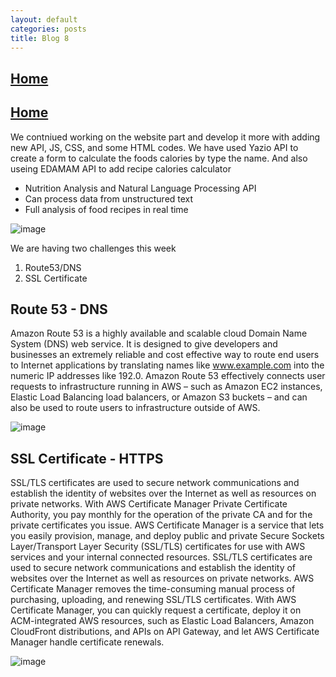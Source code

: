 ```yaml
---
layout: default
categories: posts
title: Blog 8
---
```


## [Home](https://sevak84.github.io/sb.github.io/)

## [Home](https://sevak84.github.io/sb.github.io/)

We contniued working on the website part and develop it more with adding new API, JS, CSS, and some HTML codes. We have used Yazio API to create a form to calculate the foods calories by type the name. 
And also useing EDAMAM API to add recipe calories calculator 
- Nutrition Analysis and Natural Language Processing API
- Can process data from unstructured text
- Full analysis of food recipes in real time

![image](https://user-images.githubusercontent.com/70185563/116648864-f2173c00-a932-11eb-8c33-959d3ae5cbcf.png)

We are having two challenges this week 
1. Route53/DNS
2. SSL Certificate 

## Route 53 - DNS 

Amazon Route 53 is a highly available and scalable cloud Domain Name System (DNS) web service. It is designed to give developers and businesses an extremely reliable and cost effective way to route end users to Internet applications by translating names like www.example.com into the numeric IP addresses like 192.0.
Amazon Route 53 effectively connects user requests to infrastructure running in AWS – such as Amazon EC2 instances, Elastic Load Balancing load balancers, or Amazon S3 buckets – and can also be used to route users to infrastructure outside of AWS.

![image](https://user-images.githubusercontent.com/70185563/116649483-322aee80-a934-11eb-81f4-d865a2a07a5f.png)


## SSL Certificate - HTTPS

SSL/TLS certificates are used to secure network communications and establish the identity of websites over the Internet as well as resources on private networks. With AWS Certificate Manager Private Certificate Authority, you pay monthly for the operation of the private CA and for the private certificates you issue.
AWS Certificate Manager is a service that lets you easily provision, manage, and deploy public and private Secure Sockets Layer/Transport Layer Security (SSL/TLS) certificates for use with AWS services and your internal connected resources. SSL/TLS certificates are used to secure network communications and establish the identity of websites over the Internet as well as resources on private networks. AWS Certificate Manager removes the time-consuming manual process of purchasing, uploading, and renewing SSL/TLS certificates.
With AWS Certificate Manager, you can quickly request a certificate, deploy it on ACM-integrated AWS resources, such as Elastic Load Balancers, Amazon CloudFront distributions, and APIs on API Gateway, and let AWS Certificate Manager handle certificate renewals.

![image](https://user-images.githubusercontent.com/70185563/116649338-e5dfae80-a933-11eb-9650-358da2c79846.png)
